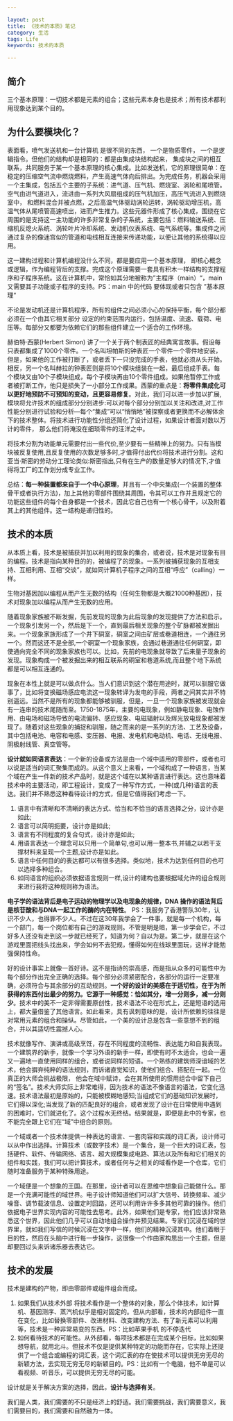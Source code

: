 ```yaml
---

layout: post
title: 《技术的本质》笔记
category: 生活
tags: Life
keywords: 技术的本质

---
```


## 简介

三个基本原理：一切技术都是元素的组合；这些元素本身也是技术；所有技术都利用现象达到某个目的。

## 为什么要模块化？

表面看，喷气发送机和一台计算机 是很不同的东西， 一个是物质零件， 一个是逻辑指令。但他们的结构却是相同的：都是由集成块结构起来， 集成块之间的相互联系，共同服务于某一个基本原理的核心集成。比如发送机，它的原理很简单：在稳定的压缩空气流中燃烧燃料，产生高速气体向后排出。为完成任务，机器会采用一个主集成，包括五个主要的子系统：进气道、压气机、燃烧室、涡轮和尾喷管。空气由进气道进入，流进由一系列大风扇组成的压气机加压，高压气流进入到燃烧室中， 和燃料混合并被点燃，之后高温气体驱动涡轮运转，涡轮驱动增压机，高温气体从尾喷管高速喷出，进而产生推力。这些元器件形成了核心集成，围绕在它周围的是支持这一主功能的许多非常复杂的子系统，主要包括：燃料输送系统、压缩机反熄火系统、涡轮叶片冷却系统、发动机仪表系统、电气系统等。集成件之间通过复杂的像迷宫似的管道和电线相互连接来传递功能，以便让其他的系统得以应用。

这一建构过程和计算机编程没什么不同，都是要应用一个基本原理， 即核心概念或逻辑，作为编程背后的支撑。完成这个原理需要一套具有积木一样结构的支撑程序和子程序系统。这在计算机中，常恰如其分地被称为”主程序（main）“，main又需要其子功能或子程序的支持。PS：main 中的代码 要体现或者只包含 ”基本原理“

不论是发动机还是计算机程序，所有的组件之间必须小心的保持平衡，每个部分都必须在一个由其它相关部分 设定的约束范围内运行，包括温度、流速、载荷、电压等。每部分又都要为依赖它们的那些组件建立一个适合的工作环境。

赫伯特·西蒙(Herbert Simon) 讲了一个关于两个制表匠的经典寓言故事。假设每只表都集成了1000个零件。一个名叫坦帕斯的钟表匠一个零件一个零件地安装，但是，如果他的工作被打断了，或者丢下一只没完成的手表，他就必须从头开始。相反，另一个名叫赫拉的钟表匠则是将10个模块组装在一起，最后组成手表。每个模块又由10个子模块组成，每个子模块再由10个零件组成。如果他暂停工作或者被打断工作，他只是损失了一小部分工作成果。西蒙的重点是：**将零件集成化可以更好地预防不可预知的变动，且更容易修复**。对此，我们可以进一步加以扩展,模块将允许技术的组成部分分别进步:可以对每个部分分别加以关注和改进,对工作性能分别进行试验和分析—每个“集成”可以“悄悄地”被探察或者更换而不必解体余下的技术整体。将技术进行功能性分组还简化了设计过程，如果设计者面对数以万计的零件， 那么他们将淹没在细琐零件的汪洋之中。 

将技术分割为功能单元需要付出一些代价,至少要有一些精神上的努力。只有当模块被反复使用,且反复使用的次数足够多时,才值得付出代价将技术进行分割。这和亚当·斯密的劳动分工理论类似:斯密指出,只有在生产的数量足够大的情况下,才值得将工厂的工作划分成专业工作。

总结：**每一种装置都来自于一个中心原理**，并且有一个中央集成(一个装置的整体骨干或者执行方法)，加上其他的零部件围绕其周围，令其可以工作并且规定它的功能这些组件的每个自身都是一个技术，因此它自己也有一个核心骨干，以及附着其上的其他组件。这一结构是递归性的。

## 技术的本质

从本质上看，技术是被捕获并加以利用的现象的集合，或者说，技术是对现象有目的编程。技术是指向某种目的的，被编程了的现象。一系列被捕获现象的互相支持、互相利用、互相“交谈”，就如同计算机子程序之间的互相“呼应”（calling）一样。

生物对基因加以编程从而产生无数的结构（任何生物都是大概21000种基因），技术对现象加以编程从而产生无数的应用。



随着现象家族被不断发掘，先前发现的现象为此后现象的发现提供了方法和启示。一个现象引发另一个，然后是下一个，直到最后相关现象的整个矿脉都被发掘出来。一个现象家族形成了一个井下硐室，硐室之间由矿层或巷道相连，一个通往另一个。然而这还不是全部,一个硐室一个现象家族，会通过巷道通往任何硐室，即使通向完全不同的现象家族也可以。比如，先前的电现象就导致了后来量子现象的发现。现象构成一个被发掘出来的相互联系的硐室和巷道系统,而且整个地下系统都是可以相互连通的。

现象在本性上就是可以做点什么。当人们意识到这个潜在用途时，就可以驯服它做事了，比如将变换磁场感应电流这一现象转译为发电的手段，两者之间其实并不特别遥远。当然不是所有的现象都能够被驯服，但是，一旦一个现象家族被发现就会有一连串的技术尾随而至。1750-1875年，主要的电现象，例如静电现象、电蚀作用、由电场和磁场导致的电流偏转、感应现象、电磁辐射以及辉光放电现象都被发现了。随着对这些现象的捕捉和驯服，随之而来的是一系列的方法、工艺及设备，其中包括电池、电容和电感、变压器、电报、发电机和电动机、电话、无线电报、阴极射线管、真空管等。

**设计就如同语言表达**：一个新的设备或方法是由一个域中适用的零部件，或者也可以说是适当的词汇聚集而成的。从这个意义上来看，一个域构成了一种语言，当某个域在产生一件新的技术产品时，就是这个域在以某种语言进行表达。这也意味着技术中的主要活动，即工程设计，变成了一种写作方式，一种(或几种)语言的表达。我们并不熟悉这种看待设计的方式，但是它值得我们考虑一下。
1. 语言中有清晰和不清晰的表达方式、恰当和不恰当的语言选择之分，设计亦是如此;
2. 语言可以简明扼要，设计亦是如此;
3. 语言有不同程度的复合句式，设计亦是如此;
4. 用语言表达一个理念可以只用一个简单句,也可以用一整本书,并辅之以若干支撑材料来呈现一个主题,设计亦是如此。
5. 语言中任何目的的表达都可以有很多选择。类似地，技术为达到任何目的也可以选择多种组合。
6. 如同语言的组织必须依据语言规则一样,设计的建构也要根据域允许的组合规则来进行我将这种规则称为语法。

**电子学的语法背后是电子运动的物理学以及电现象的规律，DNA 操作的语法背后是核苷酸和与DNA一起工作的酶的内在特性**。 PS：我服务了香港警队30年，认识不少人，也得罪不少人。不过在这30年我学会了一件事，就是每一个机构，每一个部门，每一个岗位都有自己的游戏规则。不管是明是暗，第一步学会它，不过好多人还没有走到这一步就已经死了，知道为何？自以为是。第二步，就是在这个游戏里面把线头找出来，学会如何不去犯规，懂得如何在线球里面玩，这样才能勉强保持性命。


好的设计事实上就像一首好诗。这不是指诗的崇高感，而是指从众多的可能性中为每个部分作出完全正确的选择。每个部分必须紧密配合，各部分的运行一定要准确，必须符合与其余部分的互动规则。**一个好的设计的美感在于适切性，在于为所获得的东西付出最少的努力。它源于一种感觉：恰如其分，增一分则多，减一分则少**。技术中的美不一定非得需要原创性，技术语法不论在形式上，还是短语的选用上，都大量借鉴了其他语言。如此看来，具有讽刺意味的是，设计所依赖的往往是对常用元素的组合和操纵。尽管如此，一个美的设计总是包含一些意想不到的组合，并以其适切性震撼人心。

技术就像写作、演讲或高级烹饪，存在不同程度的流畅性、表达能力和自我表现。一个建筑界的新手，就像一个学习外语的新手一样，即使有时不太适合，也会一遍又一遍地一直使用同样的组合，或者说同样的短语。一个熟练的建筑师深谙域的艺术，他会摒弃纯粹的语法规则，而诉诸直觉知识，使他们组合、搭配在一起。一位真正的大师会挑战极限， 他会在域中赋诗，会在其所使用的惯用组合中留下自己的“签名”。技术大师实际上非常难得，因为技术的语法不像语言的语法，它变化迅速。技术语法最初是原始的，只能被模糊地感知;当组成它们的基础知识发展时，它们得以深化;当发现了新的匹配良好的组合，或者发现了设计在日常使用中遇到的困难时，它们就进化了。这个过程水无终结。结果就是，即便是此中的专家，也不能完全跟上它们在“域”中组合的原则。

一个域或者一个技术体提供一种表达的语言、一套肉容和实践的词汇表，设计师可以从中作出选择。计算技术（或数字技术）是一个集合，是一个巨大的词汇表，包括硬件、软件、传输网络、语言、超大规模集成电路、算法以及所有和它们相关的组件和实践，我们可以把计算技术，或者任何与之相关的域看作是一个仓库，它们随时准备服务于某种特殊用途。

一个域便是一个想象的王国。在那里，设计者可以在思维中想象自己能做什么。那是一个充满可能性的域世界。电子设计师知道他们可以扩大信号、转换频率、减少噪音、调节载波信息、设置定时回路，还可以利用许许多多其他可靠的操作。他们依据电子世界实现内容的可能性去思考。此外，如果他们是专家，他们应该非常熟悉这个世界，因此他们几乎可以自动地组合操作并预见结果。专家们沉浸在域的世界里，就如我们写信的时候沉浸在文字中一样，他们的精神沉浸其中。他们着眼于目的性，然后在头脑中进行每一步操作，这很像一个作曲家构思出一个主题，但是却要回过头来诉诸乐器去表达它。

## 技术的发展

技术是建构的产物，即由零部件或组件组合而成。
1. 如果我们从技术外部 将技术看作是一个整体的对象，那么个体技术，如计算机、基因测序、蒸汽机似乎是相对固定的。但从内部看，技术的内部组件一直在变化，比如替换零部件、改进材料、改变建构方法、有了新元素可以利用等，技术是一种非常易变的东西。PS：比如苹果手机 的不停迭代
2. 如何看待技术的可能性。从外部看，每项技术都是在完成某个目标，比如如果想导航，就用北斗。但技术不仅是提供某种特定的功能而存在，它实际上还提供了一个组合或编程的词汇表，这个词汇表的存在使技术可以提供无穷无尽的新颖方法，去实现无穷无尽的新颖目的。PS：比如有一个电脑，他不单是可以看视频、听音乐，可以提供无穷无尽的可能。

设计就是关于解决方案的选择，因此，**设计与选择有关**。

我们是人类，我们需要的不只是经济上的舒适。我们需要挑战，我们需要意义，我们需要目的，我们需要和自然融为一体。